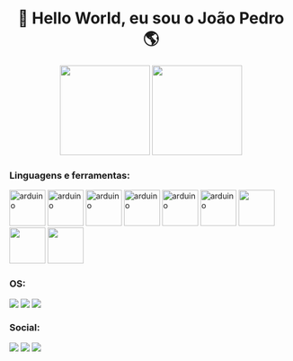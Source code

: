 ### <h1 align="center">👋 Hello World, eu sou o João Pedro 🌎</h1>



<div align="center">
  <img height="160em" src="https://github-readme-stats.vercel.app/api?username=marchpy&show_icons=true&theme=dark&include_all_commits=true&count_private=true"/>
  <img height="160em" src="https://github-readme-stats.vercel.app/api/top-langs/?username=marchpy&layout=compact&langs_count=7&theme=dark"/>
</div>


<h3 align="left">Linguagens e ferramentas:</h3>
<div>
  <img src="https://cdn.jsdelivr.net/gh/devicons/devicon/icons/arduino/arduino-original-wordmark.svg" alt="arduino" width="64" height="64"/>   
  <img src="https://cdn.jsdelivr.net/gh/devicons/devicon/icons/python/python-original.svg" alt="arduino" width="64" height="64"/>   
  <img src="https://cdn.jsdelivr.net/gh/devicons/devicon/icons/jupyter/jupyter-original-wordmark.svg" alt="arduino" width="64" height="64"/>
  <img src="https://cdn.jsdelivr.net/gh/devicons/devicon/icons/bash/bash-plain.svg" alt="arduino" width="64" height="64"/>
  <img src="https://cdn.jsdelivr.net/gh/devicons/devicon/icons/go/go-original.svg" alt="arduino" width="64" height="64"/>
  <img src="https://cdn.jsdelivr.net/gh/devicons/devicon/icons/mysql/mysql-original-wordmark.svg" alt="arduino" width="64" height="64"/>
  <img src="https://cdn.jsdelivr.net/gh/devicons/devicon/icons/sqlite/sqlite-original-wordmark.svg" width="64" height="64"/>
  <img src="https://cdn.jsdelivr.net/gh/devicons/devicon/icons/c/c-original.svg" width="64" height="64"/>
  <img src="https://cdn.jsdelivr.net/gh/devicons/devicon/icons/git/git-original-wordmark.svg" width="64" height="64"/>
          
          
                          
                         
          
</div>




<h3 align="left">OS:</h3>
<div>

<a href="#"> <img src="https://img.shields.io/badge/Windows-10-100000?style=for-the-badge&logo=Windows&logoColor=009dff&labelColor=212121&color=4f4f4f" /></a> <a href="#"> <img src="https://img.shields.io/badge/Ubuntu-22.10-100000?style=for-the-badge&logo=Ubuntu&logoColor=ffffff&labelColor=FFA500&color=4f4f4f" /></a> <a href="#"> <img src="https://img.shields.io/badge/Kali Linux-2022.04-100000?style=for-the-badge&logo=Kali-Linux&logoColor=ffffff&labelColor=009dff&color=4f4f4f"/></a>

</div>


<h3 align="left">Social:</h3>
<p align="center">
 
<a href="https://www.linkedin.com/in/jo%C3%A3o-pedro-alexandre-marchiori-087648184/" target="_blank"><img src="https://img.shields.io/badge/-LinkedIn-%230077B5?style=for-the-badge&logo=linkedin&logoColor=white" target="_blank"></a>
<a href = "mailto:joaomarchiori.jopa@gmail.com"><img src="https://img.shields.io/badge/Gmail-D14836?style=for-the-badge&logo=gmail&logoColor=white" target="_blank"></a> 
<a href="https://stackoverflow.com/users/17256829/marchpy" target="_blank"><img src="https://img.shields.io/badge/-stackoverflow-4F4F4F?style=for-the-badge&logo=stackoverflow&logoColor=white" target="_blank"></a>


</p>
